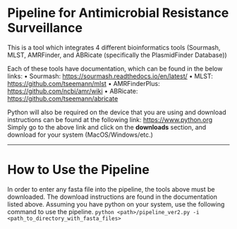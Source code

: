 # Pipeline for Antimicrobial Resistance Surveillance
This is a tool which integrates 4 different bioinformatics tools (Sourmash, MLST, AMRFinder, and ABRicate (specifically the PlasmidFinder Database))

Each of these tools have documentation, which can be found in the below links:
• Sourmash: https://sourmash.readthedocs.io/en/latest/
• MLST: https://github.com/tseemann/mlst
• AMRFinderPlus: https://github.com/ncbi/amr/wiki
• ABRicate: https://github.com/tseemann/abricate

Python will also be required on the device that you are using and download instructions can be found at the following link:
https://www.python.org
Simply go to the above link and click on the **downloads** section, and download for your system (MacOS/Windows/etc.)

---

# How to Use the Pipeline
In order to enter any fasta file into the pipeline, the tools above must be downloaded. The download instructions are found in the documentation listed above.
Assuming you have python on your system, use the following command to use the pipeline.
`python <path>/pipeline_ver2.py -i <path_to_directory_with_fasta_files>`
